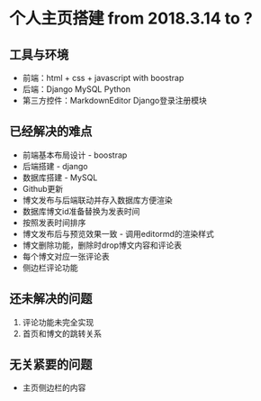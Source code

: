 # 个人主页搭建 from 2018.3.14 to ?

## 工具与环境
* 前端：html + css + javascript with boostrap
* 后端：Django MySQL Python
* 第三方控件：MarkdownEditor Django登录注册模块

## 已经解决的难点
- 前端基本布局设计 - boostrap
- 后端搭建 - django
- 数据库搭建 - MySQL
- Github更新
- 博文发布与后端联动并存入数据库方便渲染
- 数据库博文id准备替换为发表时间
- 按照发表时间排序
- 博文发布后与预览效果一致 - 调用editormd的渲染样式
- 博文删除功能，删除时drop博文内容和评论表
- 每个博文对应一张评论表
- 侧边栏评论功能

## 还未解决的问题
1. 评论功能未完全实现
2. 首页和博文的跳转关系

## 无关紧要的问题
- 主页侧边栏的内容
